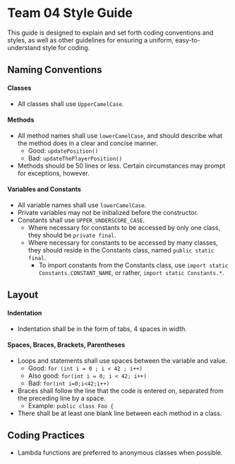 # Team 04 Style Guide

This guide is designed to explain and set forth coding conventions and styles, as well as other guidelines for ensuring a uniform, easy-to-understand style for coding.

## Naming Conventions

#### Classes
- All classes shall use `UpperCamelCase`.

#### Methods
- All method names shall use `lowerCamelCase`, and should describe what the method does in a clear and concise manner.
  - Good: `updatePosition()`
  - Bad: `updateThePlayerPosition()`
- Methods should be 50 lines or less. Certain circumstances may prompt for exceptions, however.

#### Variables and Constants
- All variable names shall use `lowerCamelCase`.
- Private variables may not be initialized before the constructor.
- Constants shall use `UPPER_UNDERSCORE_CASE`.
  - Where necessary for constants to be accessed by only one class, they should be `private final`.
  - Where necessary for constants to be accessed by many classes, they should reside in the Constants class, named `public static final`.
    - To import constants from the Constants class, use `import static Constants.CONSTANT_NAME`, or rather, `import static Constants.*`.

## Layout

#### Indentation
- Indentation shall be in the form of tabs, 4 spaces in width.

#### Spaces, Braces, Brackets, Parentheses
- Loops and statements shall use spaces between the variable and value.
  - Good: `for (int i = 0 ; i < 42 ; i++)`
  - Also good: `for(int i = 0; i < 42; i++)`
  - Bad: `for(int i=0;i<42;i++)`
- Braces shall follow the line that the code is entered on, separated from the preceding line by a space.
  - Example: `public class Foo {`
- There shall be at least one blank line between each method in a class.

## Coding Practices

- Lambda functions are preferred to anonymous classes when possible.
